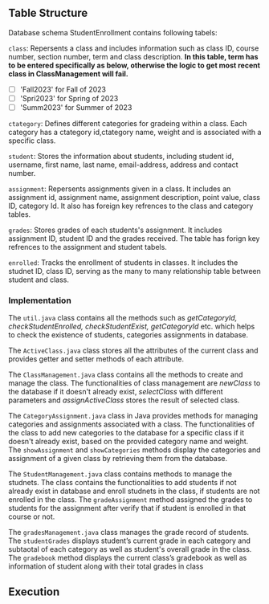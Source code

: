 ## Table Structure
Database schema StudentEnrollment contains following tabels:

`class`: Repersents a class and includes information such as class ID, course number, section number, term and class description.
  __In this table, term has to be entered specifically as below, otherwise the logic to get most recent class in ClassManagement will fail.__
  - [ ] 'Fall2023' for Fall of 2023
  - [ ] 'Spri2023' for Spring of 2023
  - [ ] 'Summ2023' for Summer of 2023

`ctategory`: Defines different categories for gradeing within a class. Each category has a ctategory id,ctategory name, weight and is associated with a specific class.

`student`: Stores the information about students, including student id, username, first name, last name, email-address, address and contact number.

 `assignment`: Repersents assignments given in a class. It includes an assignment id, assignment name, assignment description, point value, class ID, category Id. It also has foreign key refrences to the class and category tables.
 
`grades`: Stores grades of each students's assignment. It includes assignment ID, student ID and the grades received. The table has forign key refrences to the assignment and student tabels.

`enrolled`: Tracks the enrollment of students in classes. It includes the studnet ID, class ID, serving as the many to many relationship table between student and class.

### Implementation

The `util.java` class contains all the methods such as _getCategoryId, checkStudentEnrolled, checkStudentExist, getCategoryId_ etc. which helps to check the existence of students, categories assignments in database.

The `ActiveClass.java` class stores all the attributes of the current class and provides getter and setter methods of each attribute.

The `ClassManagement.java` class contains all the methods to create and manage the class. The functionalities of class management are _newClass_ to the database if it doesn't already exist, _selectClass_ with different parameters and _assignActiveClass_ stores the result of selected class.

The `CategoryAssignment.java` class in Java provides methods for managing categories and assignments associated with a class. The functionalities of the class to add new categories to the database for a specific class if it doesn't already exist, based on the provided category name and weight. The `showAssignment` and `showCategories` methods display the categories and assignment of a given class by retrieving them from the database. 

The `StudentManagement.java` class contains methods to manage the studnets. The class contains the functionalities to add students if not already exist in database and enroll studnets in the class, if students are not enrolled in the class. The `gradeAssignment` method assigned the grades to students for the assignment after verify that if student is enrolled in that course or not. 

The `gradesManagement.java` class manages the grade record of students. The `studentGrades` displays  student’s current grade in each category and subtaotal of each category as well as student's overall grade in the class. The `gradebook` method displays the current class’s gradebook as well as information of student along with their total grades in class  

## Execution
